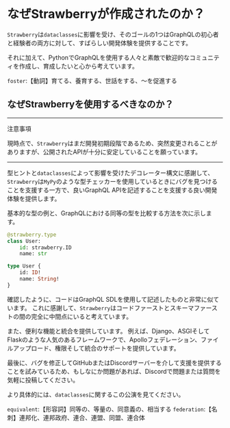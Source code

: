 # なぜStrawberryが作成されたのか？

`Strawberry`は`dataclasses`に影響を受け、そのゴールの1つはGraphQLの初心者と経験者の両方に対して、すばらしい開発体験を提供することです。

それに加えて、PythonでGraphQLを使用する人々と素敵で歓迎的なコミュニティを作成し、育成したいと心から考えています。

`foster`:【動詞】育てる、養育する、世話をする、〜を促進する

## なぜStrawberryを使用するべきなのか？

---

注意事項

現時点で、`Strawberry`はまだ開発初期段階であるため、突然変更されることがありますが、公開されたAPIが十分に安定していることを願っています。

---

型ヒントと`dataclasses`によって影響を受けたデコレーター構文に感謝して、`Strawberry`は`MyPy`のような型チェッカーを使用しているときにバグを見つけることを支援する一方で、良いGraphQL APIを記述することを支援する良い開発体験を提供します。

基本的な型の例と、GraphQLにおける同等の型を比較する方法を次に示します。

```python
@strawberry.type
class User:
    id: strawberry.ID
    name: str
```

```graphql
type User {
    id: ID!
    name: String!
}
```

確認したように、コードはGraphQL SDLを使用して記述したものと非常に似ています。
これに感謝して、`Strawberry`はコードファーストとスキーマファーストの間の完全に中間点にいると考えています。

また、便利な機能と統合を提供しています。
例えば、Django、ASGIそしてFlaskのような人気のあるフレームワークで、Apolloフェデレーション、ファイルアップロード、権限そして統合のサポートを提供しています。

最後に、バグを修正してGitHubまたはDiscordサーバーを介して支援を提供することを試みているため、もしなにか問題があれば、Discordで問題または質問を気軽に投稿してください。

より具体的には、`dataclasses`に関するこの公演を見てください。

`equivalent`:【形容詞】同等の、等量の、同意義の、相当する
`federation`:【名刺】連邦化、連邦政府、連合、連盟、同盟、連合体
